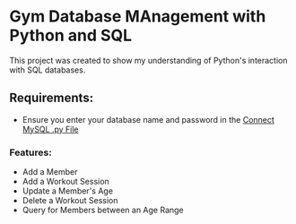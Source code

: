 # Gym Database MAnagement with Python and SQL
This project was created to show my understanding of Python's interaction with SQL databases. 

## Requirements:
* Ensure you enter your database name and password in the [Connect MySQL .py File](connect_mysql.py)

### Features:
* Add a Member
* Add a Workout Session
* Update a Member's Age
* Delete a Workout Session
* Query for Members between an Age Range